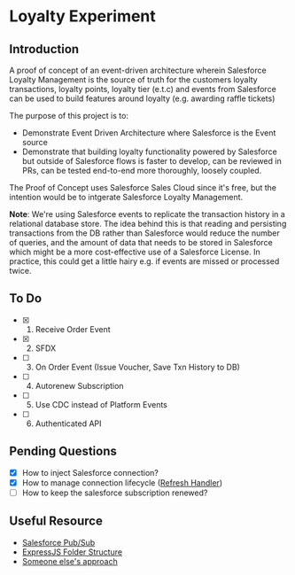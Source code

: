 # Loyalty Experiment

## Introduction

A proof of concept of an event-driven architecture wherein Salesforce Loyalty Management is the source of truth for the customers loyalty transactions, loyalty points, loyalty tier (e.t.c) and events from Salesforce can be used to build features around loyalty (e.g. awarding raffle tickets)

The purpose of this project is to:
- Demonstrate Event Driven Architecture where Salesforce is the Event source
- Demonstrate that building loyalty functionality powered by Salesforce but outside of Salesforce flows is faster to develop, can be reviewed in PRs, can be tested end-to-end more thoroughly, loosely coupled.

The Proof of Concept uses Salesforce Sales Cloud since it's free, but the intention would be to intgerate Salesforce Loyalty Management.

**Note**: We're using Salesforce events to replicate the transaction history in a relational database store. The idea behind this is that reading and persisting transactions from the DB rather than Salesforce would reduce the number of queries, and the amount of data that needs to be stored in Salesforce which might be a more cost-effective use of a Salesforce License. In practice, this could get a little hairy e.g. if events are missed or processed twice.

## To Do

- [x] 1. Receive Order Event
- [x] 2. SFDX
- [ ] 3. On Order Event (Issue Voucher, Save Txn History to DB)
- [ ] 4. Autorenew Subscription
- [ ] 5. Use CDC instead of Platform Events
- [ ] 6. Authenticated API 

## Pending Questions

- [x] How to inject Salesforce connection?
- [x] How to manage connection lifecycle ([Refresh Handler](https://jsforce.github.io/document/#session-refresh-handler))
- [ ] How to keep the salesforce subscription renewed?

## Useful Resource

- [Salesforce Pub/Sub](https://jungleeforce.com/2021/11/11/connecting-to-salesforce-using-pub-sub-api-grpc/)
- [ExpressJS Folder Structure](https://www.codemzy.com/blog/nodejs-file-folder-structure)
- [Someone else's approach](https://salesforce.stackexchange.com/questions/380092/change-data-capture-event-retrieving-values-for-all-fields)